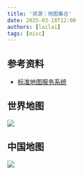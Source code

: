 ```yaml
---
title: '资源：地图集合'
date: 2025-03-18T12:00
authors: [lailai]
tags: [misc]
---
```


<!-- truncate -->

## 参考资料

- [标准地图服务系统](http://bzdt.ch.mnr.gov.cn/index.html)

## 世界地图

![](./assets/世界地图.jpg)

## 中国地图

![](./assets/中国地图.jpg)
